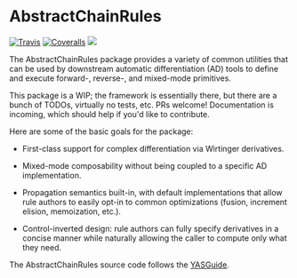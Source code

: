 # AbstractChainRules

[![Travis](https://travis-ci.org/JuliaDiff/AbstractChainRules.jl.svg?branch=master)](https://travis-ci.org/JuliaDiff/AbstractChainRules.jl)
[![Coveralls](https://coveralls.io/repos/github/JuliaDiff/AbstractChainRules.jl/badge.svg?branch=master)](https://coveralls.io/github/JuliaDiff/AbstractChainRules.jl?branch=master)
[![](https://img.shields.io/badge/docs-latest-blue.svg)](https://JuliaDiff.github.io/AbstractChainRules.jl/latest)

The AbstractChainRules package provides a variety of common utilities that can be used by downstream automatic differentiation (AD) tools to define and execute forward-, reverse-, and mixed-mode primitives.

This package is a WIP; the framework is essentially there, but there are a bunch of TODOs, virtually no tests, etc. PRs welcome! Documentation is incoming, which should help if you'd like to contribute.

Here are some of the basic goals for the package:

- First-class support for complex differentiation via Wirtinger derivatives.

- Mixed-mode composability without being coupled to a specific AD implementation.

- Propagation semantics built-in, with default implementations that allow rule authors to easily opt-in to common optimizations (fusion, increment elision, memoization, etc.).

- Control-inverted design: rule authors can fully specify derivatives in a concise manner while naturally allowing the caller to compute only what they need.

The AbstractChainRules source code follows the [YASGuide](https://github.com/jrevels/YASGuide).
